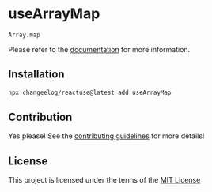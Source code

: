 # useArrayMap

`Array.map`

Please refer to the [documentation](#) for more information.

## Installation

```bash
npx changeelog/reactuse@latest add useArrayMap
```

## Contribution

Yes please! See the [contributing guidelines](/CONTRIBUTING.md) for more details!

## License

This project is licensed under the terms of the [MIT License](/LICENSE)
